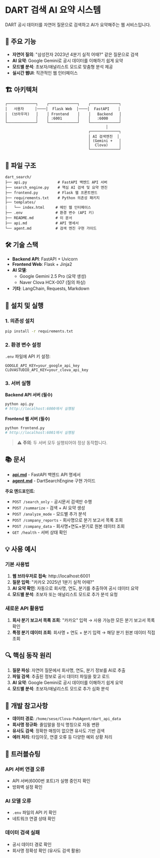 # DART 검색 AI 요약 시스템

DART 공시 데이터를 자연어 질문으로 검색하고 AI가 요약해주는 웹 서비스입니다.

## 🚀 주요 기능

- **자연어 질의**: "삼성전자 2023년 4분기 실적 어때?" 같은 질문으로 검색
- **AI 요약**: Google Gemini로 공시 데이터를 이해하기 쉽게 요약
- **모드별 분석**: 초보자/애널리스트 모드로 맞춤형 분석 제공
- **실시간 웹UI**: 직관적인 웹 인터페이스

## 🏗️ 아키텍처

```
┌─────────────┐    ┌─────────────┐    ┌─────────────┐
│   사용자     │────│  Flask Web  │────│  FastAPI    │
│  (브라우저)   │    │ Frontend    │    │   Backend   │
│             │    │ :6001       │    │   :6000     │
└─────────────┘    └─────────────┘    └─────────────┘
                                              │
                                      ┌─────────────┐
                                      │ AI 검색엔진  │
                                      │ (Gemini +   │
                                      │  Clova)     │
                                      └─────────────┘
```

## 📁 파일 구조

```
dart_search/
├── api.py              # FastAPI 백엔드 API 서버
├── search_engine.py    # 핵심 AI 검색 및 요약 엔진
├── frontend.py         # Flask 웹 프론트엔드
├── requirements.txt    # Python 의존성 패키지
├── templates/
│   └── index.html     # 메인 웹 인터페이스
├── .env               # 환경 변수 (API 키)
├── README.md          # 이 문서
├── api.md             # API 명세서
└── agent.md           # 검색 엔진 구현 가이드
```

## 🛠️ 기술 스택

- **Backend API**: FastAPI + Uvicorn
- **Frontend Web**: Flask + Jinja2
- **AI 모델**:
  - Google Gemini 2.5 Pro (요약 생성)
  - Naver Clova HCX-007 (질의 파싱)
- **기타**: LangChain, Requests, Markdown

## 🚦 설치 및 실행

### 1. 의존성 설치
```bash
pip install -r requirements.txt
```

### 2. 환경 변수 설정
`.env` 파일에 API 키 설정:
```
GOOGLE_API_KEY=your_google_api_key
CLOVASTUDIO_API_KEY=your_clova_api_key
```

### 3. 서버 실행

**Backend API 서버 (필수)**
```bash
python api.py
# http://localhost:6000에서 실행됨
```

**Frontend 웹 서버 (필수)**
```bash
python frontend.py
# http://localhost:6001에서 실행됨
```

> ⚠️ **주의**: 두 서버 모두 실행되어야 정상 동작합니다.

## 📚 문서

- **[api.md](./api.md)** - FastAPI 백엔드 API 명세서
- **[agent.md](./agent.md)** - DartSearchEngine 구현 가이드

**주요 엔드포인트**:
- `POST /search_only` - 공시문서 검색만 수행
- `POST /summarize` - 검색 + AI 요약 생성
- `POST /analyze_mode` - 모드별 추가 분석
- `POST /company_reports` - 회사명으로 분기 보고서 목록 조회
- `POST /company_data` - 회사명+연도+분기로 원본 데이터 조회
- `GET /health` - 서버 상태 확인

## 💡 사용 예시

### 기본 사용법
1. **웹 브라우저로 접속**: http://localhost:6001
2. **질문 입력**: "카카오 2025년 1분기 실적 어때?"
3. **AI 요약 확인**: 자동으로 회사명, 연도, 분기를 추출하여 공시 데이터 요약
4. **모드별 분석**: 초보자 또는 애널리스트 모드로 추가 분석 요청

### 새로운 API 활용법
1. **회사 분기 보고서 목록 조회**: "카카오" 입력 → 사용 가능한 모든 분기 보고서 목록 확인
2. **특정 분기 데이터 조회**: 회사명 + 연도 + 분기 입력 → 해당 분기 원본 데이터 직접 조회

## 🔍 핵심 동작 원리

1. **질문 파싱**: 자연어 질문에서 회사명, 연도, 분기 정보를 AI로 추출
2. **파일 검색**: 추출된 정보로 공시 데이터 파일을 찾고 로드
3. **AI 요약**: Google Gemini로 공시 데이터를 이해하기 쉽게 요약
4. **모드별 분석**: 초보자/애널리스트 모드로 추가 심화 분석

## 📝 개발 참고사항

- **데이터 경로**: `/home/sese/Clova-PubAgent/dart_api_data`
- **회사명 정규화**: 줄임말을 정식 명칭으로 자동 변환
- **유사도 검색**: 정확한 매칭이 없으면 유사도 기반 검색
- **에러 처리**: 타임아웃, 연결 오류 등 다양한 예외 상황 처리

## 🔧 트러블슈팅

### API 서버 연결 오류
- API 서버(6000번 포트)가 실행 중인지 확인
- 방화벽 설정 확인

### AI 모델 오류
- `.env` 파일의 API 키 확인
- 네트워크 연결 상태 확인

### 데이터 검색 실패
- 공시 데이터 경로 확인
- 회사명 정확성 확인 (유사도 검색 활용)